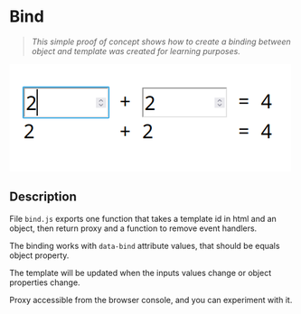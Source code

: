 # Bind

> _This simple proof of concept shows how to create a binding between object and template was created for learning purposes._

![example](./example.gif)

## Description

File `bind.js` exports one function that takes a template id in html and an object, then return proxy and a function to remove event handlers.

The binding works with `data-bind` attribute values, that should be equals object property.

The template will be updated when the inputs values change or object properties change.

Proxy accessible from the browser console, and you can experiment with it.
